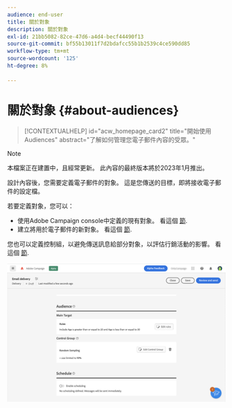 ```yaml
---
audience: end-user
title: 關於對象
description: 關於對象
exl-id: 21bb5082-82ce-47d6-a4d4-becf44490f13
source-git-commit: bf55b13011f7d2bdafcc55b1b2539c4ce590dd85
workflow-type: tm+mt
source-wordcount: '125'
ht-degree: 8%

---
```


# 關於對象 {#about-audiences}

>[!CONTEXTUALHELP]
>id="acw_homepage_card2"
>title="開始使用 Audiences"
>abstract="了解如何管理您電子郵件內容的受眾。"

>[!NOTE]
>
>本檔案正在建置中，且經常更新。 此內容的最終版本將於2023年1月推出。

<!--
Audience only created for the delivery, not available later-->


<!--
Three ways:
* existing audience

Campaign or AEP Audiences

* create new on the fly

query like AEP segment builder (same component with campaign data)

* import from file

show use case with a new audience creation (or import from file?)

control groups like acc: exract, random, based on attribute
-->

設計內容後，您需要定義電子郵件的對象。 這是您傳送的目標，即將接收電子郵件的設定檔。

若要定義對象，您可以：

* 使用Adobe Campaign console中定義的現有對象。 看這個 [節](add-audience.md).
* 建立將用於電子郵件的新對象。 看這個 [節](segment-builder.md).

您也可以定義控制組，以避免傳送訊息給部分對象，以評估行銷活動的影響。 看這個 [節](control-group.md).

![](assets/about-audience.png)
